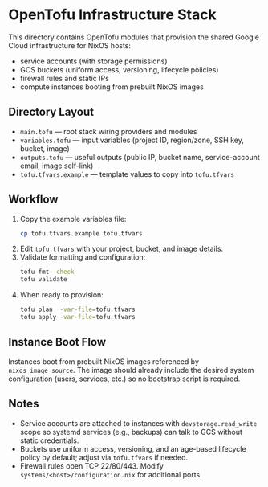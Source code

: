 OpenTofu Infrastructure Stack
==============================

This directory contains OpenTofu modules that provision the shared Google Cloud
infrastructure for NixOS hosts:

- service accounts (with storage permissions)
- GCS buckets (uniform access, versioning, lifecycle policies)
- firewall rules and static IPs
- compute instances booting from prebuilt NixOS images

Directory Layout
----------------
- `main.tofu` — root stack wiring providers and modules
- `variables.tofu` — input variables (project ID, region/zone, SSH key, bucket, image)
- `outputs.tofu` — useful outputs (public IP, bucket name, service-account email, image self-link)
- `tofu.tfvars.example` — template values to copy into `tofu.tfvars`

Workflow
--------
1. Copy the example variables file:
   ```bash
   cp tofu.tfvars.example tofu.tfvars
   ```
2. Edit `tofu.tfvars` with your project, bucket, and image details.
3. Validate formatting and configuration:
   ```bash
   tofu fmt -check
   tofu validate
   ```
4. When ready to provision:
   ```bash
   tofu plan  -var-file=tofu.tfvars
   tofu apply -var-file=tofu.tfvars
   ```

Instance Boot Flow
------------------
Instances boot from prebuilt NixOS images referenced by `nixos_image_source`.
The image should already include the desired system configuration (users,
services, etc.) so no bootstrap script is required.

Notes
-----
- Service accounts are attached to instances with `devstorage.read_write` scope
  so systemd services (e.g., backups) can talk to GCS without static credentials.
- Buckets use uniform access, versioning, and an age-based lifecycle policy by
  default; adjust via `tofu.tfvars` if needed.
- Firewall rules open TCP 22/80/443. Modify `systems/<host>/configuration.nix`
  for additional ports.

